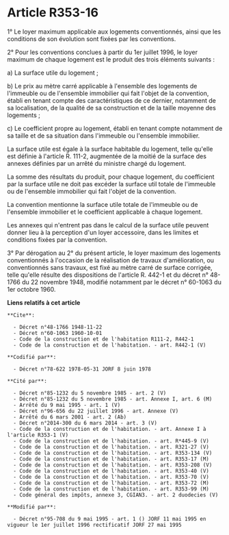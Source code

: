 # Article R353-16

1° Le loyer maximum applicable aux logements conventionnés, ainsi que les conditions de son évolution sont fixées par les
conventions.

2° Pour les conventions conclues à partir du 1er juillet 1996, le loyer maximum de chaque logement est le produit des trois
éléments suivants :

a) La surface utile du logement ;

b) Le prix au mètre carré applicable à l'ensemble des logements de l'immeuble ou de l'ensemble immobilier qui fait l'objet de
la convention, établi en tenant compte des caractéristiques de ce dernier, notamment de sa localisation, de la qualité de sa
construction et de la taille moyenne des logements ;

c) Le coefficient propre au logement, établi en tenant compte notamment de sa taille et de sa situation dans l'immeuble ou
l'ensemble immobilier.

La surface utile est égale à la surface habitable du logement, telle qu'elle est définie à l'article R. 111-2, augmentée de
la moitié de la surface des annexes définies par un arrêté du ministre chargé du logement.

La somme des résultats du produit, pour chaque logement, du coefficient par la surface utile ne doit pas excéder la surface
util totale de l'immeuble ou de l'ensemble immobilier qui fait l'objet de la convention.

La convention mentionne la surface utile totale de l'immeuble ou de l'ensemble immobilier et le coefficient applicable à
chaque logement.

Les annexes qui n'entrent pas dans le calcul de la surface utile peuvent donner lieu à la perception d'un loyer accessoire,
dans les limites et conditions fixées par la convention.

3° Par dérogation au 2° du présent article, le loyer maximum des logements conventionnés à l'occasion de la réalisation de
travaux d'amélioration, ou conventionnés sans travaux, est fixé au mètre carré de surface corrigée, telle qu'elle résulte des
dispositions de l'article R. 442-1 et du décret n° 48-1766 du 22 novembre 1948, modifié notamment par le décret n° 60-1063 du
1er octobre 1960.

**Liens relatifs à cet article**

	**Cite**:

	  - Décret n°48-1766 1948-11-22
	  - Décret n°60-1063 1960-10-01
	  - Code de la construction et de l'habitation R111-2, R442-1
	  - Code de la construction et de l'habitation. - art. R442-1 (V)

	**Codifié par**:

	  - Décret n°78-622 1978-05-31 JORF 8 juin 1978

	**Cité par**:

	  - Décret n°85-1232 du 5 novembre 1985 - art. 2 (V)
	  - Décret n°85-1232 du 5 novembre 1985 - art. Annexe I, art. 6 (M)
	  - Arrêté du 9 mai 1995 - art. 1 (V)
	  - Décret n°96-656 du 22 juillet 1996 - art. Annexe (V)
	  - Arrêté du 6 mars 2001 - art. 2 (Ab)
	  - Décret n°2014-300 du 6 mars 2014 - art. 3 (V)
	  - Code de la construction et de l'habitation. - art. Annexe I à l'article R353-1 (V)
	  - Code de la construction et de l'habitation. - art. R*445-9 (V)
	  - Code de la construction et de l'habitation. - art. R321-27 (V)
	  - Code de la construction et de l'habitation. - art. R353-134 (V)
	  - Code de la construction et de l'habitation. - art. R353-17 (M)
	  - Code de la construction et de l'habitation. - art. R353-208 (V)
	  - Code de la construction et de l'habitation. - art. R353-40 (V)
	  - Code de la construction et de l'habitation. - art. R353-70 (V)
	  - Code de la construction et de l'habitation. - art. R353-72 (M)
	  - Code de la construction et de l'habitation. - art. R353-99 (M)
	  - Code général des impôts, annexe 3, CGIAN3. - art. 2 duodecies (V)

	**Modifié par**:

	  - Décret n°95-708 du 9 mai 1995 - art. 1 () JORF 11 mai 1995 en vigueur le 1er juillet 1996 rectificatif JORF 27 mai 1995
